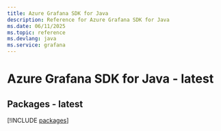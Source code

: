 ```yaml
---
title: Azure Grafana SDK for Java
description: Reference for Azure Grafana SDK for Java
ms.date: 06/11/2025
ms.topic: reference
ms.devlang: java
ms.service: grafana
---
```

# Azure Grafana SDK for Java - latest
## Packages - latest
[!INCLUDE [packages](grafana-index.md)]